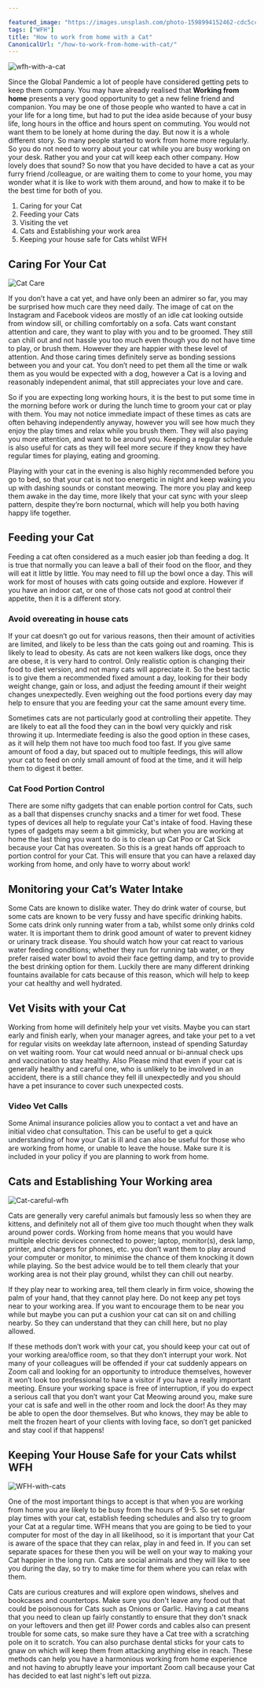 ```yaml
---

featured_image: "https://images.unsplash.com/photo-1598994152462-cdc5cc0c5765?ixlib=rb-1.2.1&ixid=eyJhcHBfaWQiOjEyMDd9&auto=format&fit=crop&w=642&q=80"
tags: ["WFH"]
title: "How to work from home with a Cat"
CanonicalUrl: "/how-to-work-from-home-with-cat/"
---
```


![wfh-with-a-cat](https://images.unsplash.com/photo-1535696588143-945e1379f1b0?ixlib=rb-1.2.1&ixid=eyJhcHBfaWQiOjEyMDd9&auto=format&fit=crop&w=1350&q=80)

Since the Global Pandemic a lot of people have considered getting pets to keep them company.  You may have already realised that **Working from home** presents a very good opportunity to get a new feline friend and companion. You may be one of those people who wanted to have a cat in your life for a long time, but had to put the idea aside because of your busy life, long hours in the office and hours spent on commuting. You would not want them to be lonely at home during the day. But now it is a whole different story. So many people started to work from home more regularly. So you do not need to worry about your cat while you are busy working on your desk. Rather you and your cat will keep each other company. How lovely does that sound? So now that you have decided to have a cat as your furry friend /colleague, or are waiting them to come to your home, you may wonder what it is like to work with them around, and how to make it to be the best time for both of you.

1. Caring for your Cat
2. Feeding your Cats
3. Visiting the vet
4. Cats and Establishing your work area
5. Keeping your house safe for Cats whilst WFH


## Caring For Your Cat

![Cat Care](https://images.unsplash.com/photo-1513325311554-919df6bad5fd?ixlib=rb-1.2.1&auto=format&fit=crop&w=1350&q=80)

If you don’t have a cat yet, and have only been an admirer so far, you may be surprised how much care they need daily. The image of cat on the Instagram and Facebook videos are mostly of an idle cat looking outside from window sill, or chilling comfortably on a sofa. Cats want constant attention and care, they want to play with you and to be groomed. They still can chill out and not hassle you too much even though you do not have time to play, or brush them. However they are happier with these level of attention. And those caring times definitely serve as bonding sessions between you and your cat. You don’t need to pet them all the time or walk them as you would be expected with a dog, however a Cat is a loving and reasonably independent animal, that still appreciates your love and care.

So if you are expecting long working hours, it is the best to put some time in the morning before work or during the lunch time to groom your cat or play with them. You may not notice immediate impact of these times as cats are often behaving independently anyway, however you will see how much they enjoy the play times and relax while you brush them. They will also paying you more attention, and want to be around you.  Keeping a regular schedule is also useful for cats as they will feel more secure if they know they have regular times for playing, eating and grooming.

Playing with your cat in the evening is also highly recommended before you go to bed, so that your cat is not too energetic in night and keep waking you up with dashing sounds or constant meowing. The more you play and keep them awake in the day time, more likely that your cat sync with your sleep pattern, despite they’re born nocturnal, which will help you both having happy life together.

## Feeding your Cat

Feeding a cat often considered as a much easier job than feeding a dog. It is true that normally you can leave a ball of their food on the floor, and they will eat it little by little. You may need to fill up the bowl once a day. This will work for most of houses with cats going outside and explore. However if you have an indoor cat, or one of those cats not good at control their appetite, then it is a different story.

### Avoid overeating in house cats

If your cat doesn’t go out for various reasons, then their amount of activities are limited, and likely to be less than the cats going out and roaming. This is likely to lead to obesity. As cats are not keen walkers like dogs, once they are obese, it is very hard to control. Only realistic option is changing their food to diet version, and not many cats will appreciate it. So the best tactic is to give them a recommended fixed amount a day, looking for their body weight change, gain or loss, and adjust the feeding amount if their weight changes unexpectedly.  Even weighing out the food portions every day may help to ensure that you are feeding your cat the same amount every time.

Sometimes cats are not particularly good at controlling their appetite. They are likely to eat all the food they can in the bowl very quickly and risk throwing it up. Intermediate feeding is also the good option in these cases, as it will help them not have too much food too fast. If you give same amount of food a day, but spaced out to multiple feedings, this will allow your cat to feed on only small amount of food at the time, and it will help them to digest it better.

###  Cat Food Portion Control

There are some nifty gadgets that can enable portion control for Cats, such as a ball that dispenses crunchy snacks and a timer for wet food.  These types of devices all help to regulate your Cat's intake of food.  Having these types of gadgets may seem a bit gimmicky, but when you are working at home the last thing you want to do is to clean up Cat Poo or Cat Sick because your Cat has overeaten.  So this is a great hands off approach to portion control for your Cat.  This will ensure that you can have a relaxed day working from home, and only have to worry about work!

## Monitoring your Cat’s Water Intake

Some Cats are known to dislike water. They do drink water of course, but some cats are known to be very fussy and have specific drinking habits. Some cats drink only running water from a tab, whilst some only drinks cold water. It is important them to drink good amount of water to prevent kidney or urinary track disease. You should watch how your cat react to various water feeding conditions; whether they run for running tab water, or they prefer raised water bowl to avoid their face getting damp, and try to provide the best drinking option for them. Luckily there are many different drinking fountains available for cats because of this reason, which will help to keep your cat healthy and well hydrated.

## Vet Visits with your Cat

Working from home will definitely help your vet visits. Maybe you can start early and finish early, when your manager agrees, and take your pet to a vet for regular visits on weekday late afternoon, instead of spending Saturday on vet waiting room. Your cat would need annual or bi-annual check ups and vaccination to stay healthy. Also Please mind that even if your cat is generally healthy and careful one, who is unlikely to be involved in an accident, there is a still chance they fell ill unexpectedly and you should have a pet insurance to cover such unexpected costs.

### Video Vet Calls

Some Animal insurance policies  allow you to contact a vet and have an initial video chat consultation.  This can be useful to get a quick understanding of how your Cat is ill and can also be useful for those who are working from home, or unable to leave the house.  Make sure it is included in your policy if you are planning to work from home.

## Cats and Establishing Your Working area

![Cat-careful-wfh](https://images.unsplash.com/photo-1533743983669-94fa5c4338ec?ixlib=rb-1.2.1&ixid=eyJhcHBfaWQiOjEyMDd9&auto=format&fit=crop&w=983&q=80)

Cats are generally very careful animals but famously less so when they are kittens, and definitely not all of them give too much thought when they walk around power cords. Working from home means that you would have multiple electric devices connected to power; laptop, monitor(s), desk lamp, printer, and chargers for phones, etc. you don’t want them to play around your computer or monitor, to minimise the chance of them knocking it down while playing. So the best advice would be to tell them clearly that your working area is not their play ground, whilst they can chill out nearby.

If they play near to working area, tell them clearly in firm voice, showing the palm of your hand, that they cannot play here. Do not keep any pet toys near to your working area. If you want to encourage them to be near you while but maybe you can put a cushion your cat can sit on and chilling nearby. So they can understand that they can chill here, but no play allowed.

If these methods don’t work with your cat, you should keep your cat out of your working area/office room, so that they don’t interrupt your work. Not many of your colleagues will be offended if your cat suddenly appears on Zoom call and looking for an opportunity to introduce themselves, however it won’t look too professional to have a visitor if you have a really important meeting. Ensure your working space is free of interruption, if you do expect a serious call that you don’t want your Cat Meowing around you, make sure your cat is safe and well in the other room and lock the door! As they may be able to open the door themselves. But who knows, they may be able to melt the frozen heart of your clients with loving face, so don’t get panicked and stay cool if that happens!

## Keeping Your House Safe for your Cats whilst WFH

![WFH-with-cats](https://images.unsplash.com/photo-1491485880348-85d48a9e5312?ixlib=rb-1.2.1&ixid=eyJhcHBfaWQiOjEyMDd9&auto=format&fit=crop&w=1350&q=80)

One of the most important things to accept is that when you are working from home you are likely to be busy from the hours of 9-5.  So set regular play times with your cat, establish feeding schedules and also try to groom your Cat at a regular time.  WFH means that you are going to be tied to your computer for most of the day in all likelihood, so it is important that your Cat is aware of the space that they can relax, play in and feed in.  If you can set separate spaces for these then you will be well on your way to making your Cat happier in the long run.  Cats are social animals and they will like to see you during the day, so try to make time for them where you can relax with them.

Cats are curious creatures and will explore open windows, shelves and bookcases and countertops.  Make sure you don't leave any food out that could be poisonous for Cats such as Onions or Garlic.  Having a cat means that you need to clean up fairly constantly to ensure that they don't snack on your leftovers and then get ill!  Power cords and cables also can present trouble for some cats, so make sure they have a Cat tree with a scratching pole on it to scratch.  You can also purchase dental sticks for your cats to gnaw on which will keep them from attacking anything else in reach.  These methods can help you have a harmonious working from home experience and not having to abruptly leave your important Zoom call because your Cat has decided to eat last night's left out pizza.
